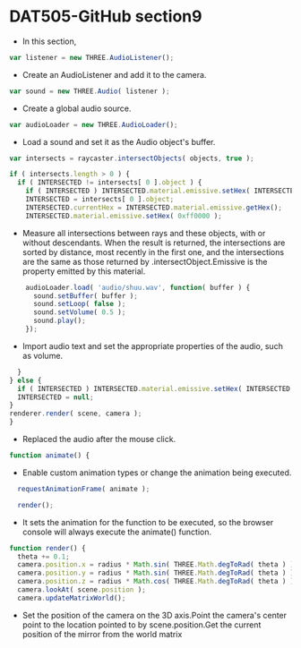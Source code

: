 # DAT505-GitHub section9 #

* In this section,

```javascript
var listener = new THREE.AudioListener();
```
* Create an AudioListener and add it to the camera.

```javascript
var sound = new THREE.Audio( listener );
```
* Create a global audio source.

```javascript
var audioLoader = new THREE.AudioLoader();
```
* Load a sound and set it as the Audio object's buffer.

```javascript
var intersects = raycaster.intersectObjects( objects, true );

if ( intersects.length > 0 ) {
  if ( INTERSECTED != intersects[ 0 ].object ) {
    if ( INTERSECTED ) INTERSECTED.material.emissive.setHex( INTERSECTED.currentHex );
    INTERSECTED = intersects[ 0 ].object;
    INTERSECTED.currentHex = INTERSECTED.material.emissive.getHex();
    INTERSECTED.material.emissive.setHex( 0xff0000 );
```
* Measure all intersections between rays and these objects, with or without descendants. When the result is returned, the intersections are sorted by distance, most recently in the first one, and the intersections are the same as those returned by .intersectObject.Emissive is the property emitted by this material.

```javascript
    audioLoader.load( 'audio/shuu.wav', function( buffer ) {
      sound.setBuffer( buffer );
      sound.setLoop( false );
      sound.setVolume( 0.5 );
      sound.play();
    });
```
* Import audio text and set the appropriate properties of the audio, such as volume.

```javascript
  }
} else {
  if ( INTERSECTED ) INTERSECTED.material.emissive.setHex( INTERSECTED.currentHex );
  INTERSECTED = null;
}
renderer.render( scene, camera );
}
```
* Replaced the audio after the mouse click.

```javascript
function animate() {
```
* Enable custom animation types or change the animation being executed.

```javascript
  requestAnimationFrame( animate );

  render();
```
* It sets the animation for the function to be executed, so the browser console will always execute the animate() function.

```javascript
function render() {
  theta += 0.1;
  camera.position.x = radius * Math.sin( THREE.Math.degToRad( theta ) );
  camera.position.y = radius * Math.sin( THREE.Math.degToRad( theta ) );
  camera.position.z = radius * Math.cos( THREE.Math.degToRad( theta ) );
  camera.lookAt( scene.position );
  camera.updateMatrixWorld();
  ```
* Set the position of the camera on the 3D axis.Point the camera's center point to the location pointed to by scene.position.Get the current position of the mirror from the world matrix
